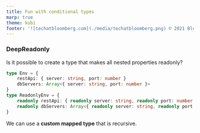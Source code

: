```yaml
---
title: Fun with conditional types
marp: true
theme: kubi
footer: '![techatbloomberg.com](./media/techatbloomberg.png) © 2021 Bloomberg Finance L.P. All rights reserved. ![techatbloomberg.com](./media/bloomberg.png)'
---
```


### DeepReadonly 

<question>

Is it possible to create a type that makes all nested properties readonly?

```ts
type Env = {
    restApi: { server: string, port: number }
    dbServers: Array<{ server: string, port: number }>
}
type ReadonlyEnv = {
    readonly restApi: { readonly server: string, readonly port: number }
    readonly dbServers: Array<{ readonly server: string, readonly port: number }>
}
```
</question>
<answer>

We can use a **custom mapped type** that is recursive. 

</answer>
